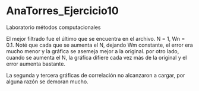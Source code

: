 # AnaTorres_Ejercicio10
Laboratorio métodos computacionales

El mejor filtrado fue el último que se encuentra en el archivo. N = 1, Wn = 0.1. Noté que cada que se aumenta el N, dejando Wm constante, el error era mucho menor y la gráfica se asemeja mejor a la original. por otro lado, cuando se aumenta el N, la gráfica difiere cada vez más de la original y el error aumenta bastante.

La segunda y tercera gráficas de correlación no alcanzaron a cargar, por alguna razón se demoran mucho.
